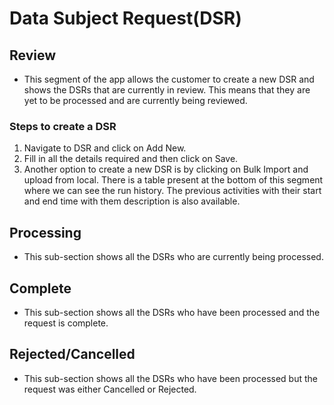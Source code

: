 # Data Subject Request(DSR)

## Review
- This segment of the app allows the customer to create a new DSR and shows the DSRs that are currently in review. This means that they are yet to be processed and are currently being reviewed.

### Steps to create a DSR
1. Navigate to DSR and click on Add New.
2. Fill in all the details required and then click on Save. 
3. Another option to create a new DSR is by clicking on Bulk Import and upload from local. 
There is a table present at the bottom of this segment where we can see the run history. The previous activities with their start and end time with them description is also available. 

## Processing 
- This sub-section shows all the DSRs who are currently being processed.  

## Complete 
- This sub-section shows all the DSRs who have been processed and the request is complete.  

## Rejected/Cancelled 
- This sub-section shows all the DSRs who have been processed but the request was either Cancelled or Rejected.
